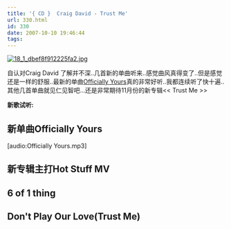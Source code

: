 ```yaml
---
title: '{ CD }  Craig David - Trust Me'
url: 330.html
id: 330
date: 2007-10-10 19:46:44
tags:
---
```


[![18_1_dbef8f912225fa2.jpg](http://cai13.info/blog_pic/2007/10/18_1_dbef8f912225fa2.jpg "18_1_dbef8f912225fa2.jpg")](http://cai13.info/blog_pic/2007/10/18_1_dbef8f912225fa2.jpg)  

自认对Craig David 了解并不深..几首新的单曲听来..感觉曲风真得变了..但是感觉还是一样的舒服..最新的单曲[Officially Yours](http://podcache.cctv.com/published1/2007/10/07/pub1191716762800.mp3)真的非常好听..我都连续听了快十遍..其他几首单曲就见仁见智吧...还是非常期待11月份的新专辑<< Trust Me >>

  
**新歌试听:**  

新单曲Officially Yours
-------------------

\[audio:Officially Yours.mp3\]  

新专辑主打Hot Stuff MV
-----------------

  

  

6 of 1 thing
------------

  

Don't Play Our Love(Trust Me)
-----------------------------